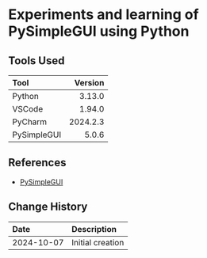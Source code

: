 # Experiments and learning of PySimpleGUI using Python 

## Tools Used

| Tool        |  Version |
|:------------|---------:|
| Python      |   3.13.0 |
| VSCode      |   1.94.0 |
| PyCharm     | 2024.2.3 |
| PySimpleGUI |    5.0.6 |

## References
* [PySimpleGUI](https://pysimplegui.com/)

## Change History

| Date       | Description                             |
|:-----------|:----------------------------------------|
| 2024-10-07 | Initial creation                        |
